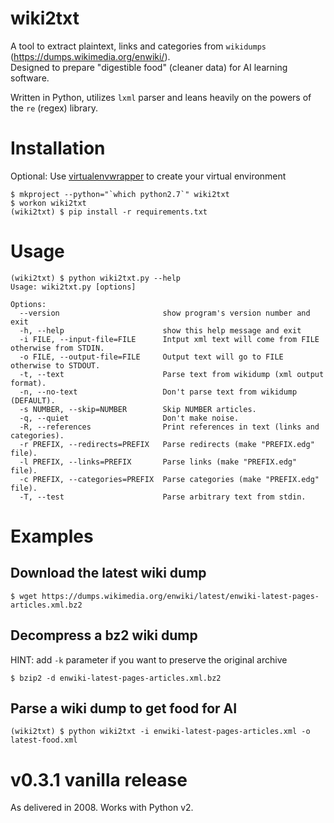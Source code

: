 # wiki2txt
A tool to extract plaintext, links and categories from `wikidumps` (https://dumps.wikimedia.org/enwiki/).<br />
Designed to prepare "digestible food" (cleaner data) for AI learning software.<br />

Written in Python, utilizes `lxml` parser and leans heavily on the powers of the `re` (regex) library.

# Installation

Optional: Use [virtualenvwrapper](https://virtualenvwrapper.readthedocs.io/en/latest/) to create your virtual environment

```
$ mkproject --python="`which python2.7`" wiki2txt
$ workon wiki2txt
(wiki2txt) $ pip install -r requirements.txt
```

# Usage

```
(wiki2txt) $ python wiki2txt.py --help
Usage: wiki2txt.py [options]

Options:
  --version                       show program's version number and exit
  -h, --help                      show this help message and exit
  -i FILE, --input-file=FILE      Intput xml text will come from FILE otherwise from STDIN.
  -o FILE, --output-file=FILE     Output text will go to FILE otherwise to STDOUT.
  -t, --text                      Parse text from wikidump (xml output format).
  -n, --no-text                   Don't parse text from wikidump (DEFAULT).
  -s NUMBER, --skip=NUMBER        Skip NUMBER articles.
  -q, --quiet                     Don't make noise.
  -R, --references                Print references in text (links and categories).
  -r PREFIX, --redirects=PREFIX   Parse redirects (make "PREFIX.edg" file).
  -l PREFIX, --links=PREFIX       Parse links (make "PREFIX.edg" file).
  -c PREFIX, --categories=PREFIX  Parse categories (make "PREFIX.edg" file).
  -T, --test                      Parse arbitrary text from stdin.
```

# Examples

## Download the latest wiki dump

```
$ wget https://dumps.wikimedia.org/enwiki/latest/enwiki-latest-pages-articles.xml.bz2
```

## Decompress a bz2 wiki dump

HINT: add `-k` parameter if you want to preserve the original archive

```
$ bzip2 -d enwiki-latest-pages-articles.xml.bz2
```

## Parse a wiki dump to get food for AI

```
(wiki2txt) $ python wiki2txt -i enwiki-latest-pages-articles.xml -o latest-food.xml
```

# v0.3.1 vanilla release
As delivered in 2008. Works with Python v2.
